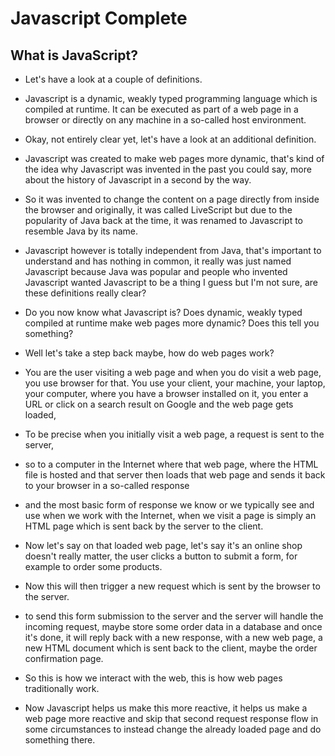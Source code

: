 # Javascript Complete

## What is JavaScript?

* Let's have a look at a couple of definitions.

* Javascript is a dynamic, weakly typed programming language which is compiled at runtime. It can be executed as part of a web page in a browser or directly on any machine in a so-called host environment.

* Okay, not entirely clear yet, let's have a look at an additional definition.

* Javascript was created to make web pages more dynamic, that's kind of the idea why Javascript was invented in the past you could say, more about the history of Javascript in a second by the way.

* So it was invented to change the content on a page directly from inside the browser and originally, it was called LiveScript but due to the popularity of Java back at the time, it was renamed to Javascript to resemble Java by its name.

* Javascript however is totally independent from Java, that's important to understand and has nothing in common, it really was just named Javascript because Java was popular and people who invented Javascript wanted Javascript to be a thing I guess but I'm not sure, are these definitions really clear?

* Do you now know what Javascript is? Does dynamic, weakly typed compiled at runtime make web pages more dynamic? Does this tell you something?

* Well let's take a step back maybe, how do web pages work?

* You are the user visiting a web page and when you do visit a web page, you use browser for that. You use your client, your machine, your laptop, your computer, where you have a browser installed on it, you enter a URL or click on a search result on Google and the web page gets loaded,

* To be precise when you initially visit a web page, a request is sent to the server,

* so to a computer in the Internet where that web page, where the HTML file is hosted and that server then loads that web page and sends it back to your browser in a so-called response 

* and the most basic form of response we know or we typically see and use when we work with the Internet, when we visit a page is simply an HTML page which is sent back by the server to the client.

* Now let's say on that loaded web page, let's say it's an online shop doesn't really matter, the user clicks a button to submit a form, for example to order some products.

* Now this will then trigger a new request which is sent by the browser to the server.

* to send this form submission to the server and the server will handle the incoming request, maybe store some order data in a database and once it's done, it will reply back with a new response, with a new web page, a new HTML document which is sent back to the client, maybe the order confirmation page. 

*  So this is how we interact with the web, this is how web pages traditionally work.

* Now Javascript helps us make this more reactive, it helps us make a web page more reactive and skip that second request response flow in some circumstances to instead change the already loaded page and do something there.